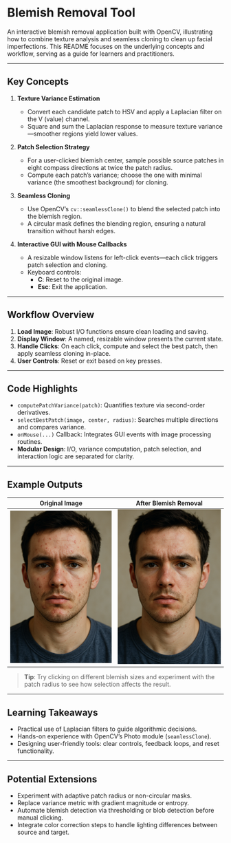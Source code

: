 # Blemish Removal Tool

An interactive blemish removal application built with OpenCV, illustrating how to combine texture analysis and seamless cloning to clean up facial imperfections. This README focuses on the underlying concepts and workflow, serving as a guide for learners and practitioners.

---

## Key Concepts

1. **Texture Variance Estimation**  
   - Convert each candidate patch to HSV and apply a Laplacian filter on the V (value) channel.  
   - Square and sum the Laplacian response to measure texture variance—smoother regions yield lower values.

2. **Patch Selection Strategy**  
   - For a user-clicked blemish center, sample possible source patches in eight compass directions at twice the patch radius.  
   - Compute each patch’s variance; choose the one with minimal variance (the smoothest background) for cloning.

3. **Seamless Cloning**  
   - Use OpenCV’s `cv::seamlessClone()` to blend the selected patch into the blemish region.  
   - A circular mask defines the blending region, ensuring a natural transition without harsh edges.

4. **Interactive GUI with Mouse Callbacks**  
   - A resizable window listens for left-click events—each click triggers patch selection and cloning.  
   - Keyboard controls:  
     - **C**: Reset to the original image.  
     - **Esc**: Exit the application.

---

## Workflow Overview

1. **Load Image**: Robust I/O functions ensure clean loading and saving.  
2. **Display Window**: A named, resizable window presents the current state.  
3. **Handle Clicks**: On each click, compute and select the best patch, then apply seamless cloning in-place.  
4. **User Controls**: Reset or exit based on key presses.

---

## Code Highlights

- `computePatchVariance(patch)`: Quantifies texture via second-order derivatives.  
- `selectBestPatch(image, center, radius)`: Searches multiple directions and compares variance.  
- `onMouse(...)` Callback: Integrates GUI events with image processing routines.  
- **Modular Design**: I/O, variance computation, patch selection, and interaction logic are separated for clarity.

---

## Example Outputs

| Original Image                 | After Blemish Removal          |
| ------------------------------ | ------------------------------ |
| ![Original](data/blemish.png)  | ![Processed](data/result.png)  |

> **Tip**: Try clicking on different blemish sizes and experiment with the patch radius to see how selection affects the result.

---

## Learning Takeaways

- Practical use of Laplacian filters to guide algorithmic decisions.  
- Hands-on experience with OpenCV’s Photo module (`seamlessClone`).  
- Designing user-friendly tools: clear controls, feedback loops, and reset functionality.

---

## Potential Extensions

- Experiment with adaptive patch radius or non-circular masks.  
- Replace variance metric with gradient magnitude or entropy.  
- Automate blemish detection via thresholding or blob detection before manual clicking.  
- Integrate color correction steps to handle lighting differences between source and target.  
